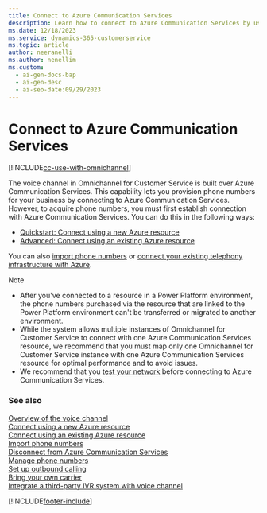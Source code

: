 ```yaml
---
title: Connect to Azure Communication Services
description: Learn how to connect to Azure Communication Services by using a new or existing resource to configure the voice channel.
ms.date: 12/18/2023
ms.service: dynamics-365-customerservice
ms.topic: article
author: neeranelli
ms.author: nenellim
ms.custom:
  - ai-gen-docs-bap
  - ai-gen-desc
  - ai-seo-date:09/29/2023
---
```


# Connect to Azure Communication Services

[!INCLUDE[cc-use-with-omnichannel](../../includes/cc-use-with-omnichannel.md)]

The voice channel in Omnichannel for Customer Service is built over Azure Communication Services. This capability lets you provision phone numbers for your business by connecting to Azure Communication Services. However, to acquire phone numbers, you must first establish connection with Azure Communication Services. You can do this in the following ways:

- [Quickstart: Connect using a new Azure resource](voice-channel-connect-new-resource.md)
- [Advanced: Connect using an existing Azure resource](voice-channel-connect-existing-resource.md)

You can also [import phone numbers](voice-channel-sync-from-acs.md) or [connect your existing telephony infrastructure with Azure](voice-channel-bring-your-own-number.md).

> [!Note]
>
> - After you've connected to a resource in a Power Platform environment, the phone numbers purchased via the resource that are linked to the Power Platform environment can't be transferred or migrated to another environment.
> - While the system allows multiple instances of Omnichannel for Customer Service to connect with one Azure Communication Services resource, we recommend that you must map only one Omnichannel for Customer Service instance with one Azure Communication Services resource for optimal performance and to avoid issues.
> - We recommend that you [test your network](https://azurecommdiagnostics.net) before connecting to Azure Communication Services.

### See also

[Overview of the voice channel](voice-channel.md)  
[Connect using a new Azure resource](voice-channel-connect-new-resource.md)  
[Connect using an existing Azure resource](voice-channel-connect-existing-resource.md)  
[Import phone numbers](voice-channel-sync-from-acs.md)   
[Disconnect from Azure Communication Services](voice-channel-disconnect-from-acs.md)  
[Manage phone numbers](voice-channel-manage-phone-numbers.md)  
[Set up outbound calling](voice-channel-outbound-calling.md)  
[Bring your own carrier](voice-channel-bring-your-own-number.md)  
[Integrate a third-party IVR system with voice channel](voice-channel-contextual-transfer-external-ivr.md)  

[!INCLUDE[footer-include](../../includes/footer-banner.md)]
